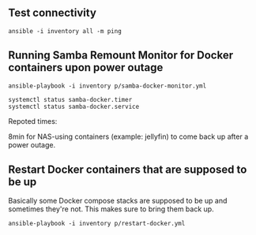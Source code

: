 ## Test connectivity

```
ansible -i inventory all -m ping
```

## Running Samba Remount Monitor for Docker containers upon power outage

```
ansible-playbook -i inventory p/samba-docker-monitor.yml

systemctl status samba-docker.timer
systemctl status samba-docker.service
```

Repoted times:

8min for NAS-using containers (example: jellyfin) to come back up after a power outage.

## Restart Docker containers that are supposed to be up

Basically some Docker compose stacks are supposed to be up and sometimes they're not.
This makes sure to bring them back up.

```
ansible-playbook -i inventory p/restart-docker.yml
```
